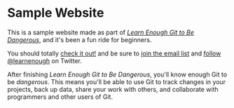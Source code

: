# Sample Website

This is a sample website made as part of [*Learn Enough Git to Be Dangerous*](https://learnenough.com/git-tutorial), and it's been a fun ride for beginners.

You should totally [check it out!](https://learnenough.com/git-tutorial) and be sure to [join
the email list](https://www.learnenough.com/#email_list) and
[follow @learnenough](http://twitter.com/learnenough) on Twitter.

After finishing *Learn Enough Git to Be Dangerous*, you'll know enough Git
to be *dangerous*. This means you'll be able to use Git to track changes in
your projects, back up data, share your work with others, and collaborate
with programmers and other users of Git.